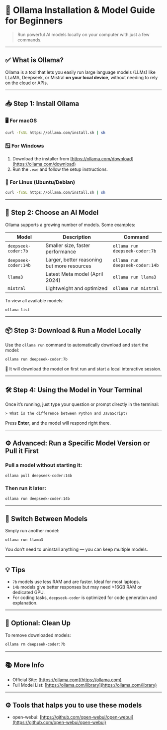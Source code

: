 # 🚀 Ollama Installation & Model Guide for Beginners

> Run powerful AI models locally on your computer with just a few commands.

---

## ✅ What is Ollama?

Ollama is a tool that lets you easily run large language models (LLMs) like LLaMA, Deepseek, or Mistral **on your local device**, without needing to rely on the cloud or APIs.

---

## 📥 Step 1: Install Ollama

### 🖥 For macOS
```bash
curl -fsSL https://ollama.com/install.sh | sh
```

### 🪟 For Windows
1. Download the installer from [https://ollama.com/download](https://ollama.com/download)
2. Run the `.exe` and follow the setup instructions.

### 🐧 For Linux (Ubuntu/Debian)
```bash
curl -fsSL https://ollama.com/install.sh | sh
```

---

## 🧠 Step 2: Choose an AI Model

Ollama supports a growing number of models. Some examples:

| Model                | Description                                 | Command                           |
|---------------------|---------------------------------------------|-----------------------------------|
| `deepseek-coder:7b` | Smaller size, faster performance            | `ollama run deepseek-coder:7b`    |
| `deepseek-coder:14b`| Larger, better reasoning but more resources | `ollama run deepseek-coder:14b`   |
| `llama3`            | Latest Meta model (April 2024)              | `ollama run llama3`               |
| `mistral`           | Lightweight and optimized                   | `ollama run mistral`              |

To view all available models:
```bash
ollama list
```

---

## 📦 Step 3: Download & Run a Model Locally

Use the `ollama run` command to automatically download and start the model:

```bash
ollama run deepseek-coder:7b
```

🔄 It will download the model on first run and start a local interactive session.

---

## 🛠 Step 4: Using the Model in Your Terminal

Once it’s running, just type your question or prompt directly in the terminal:

```txt
> What is the difference between Python and JavaScript?
```

Press **Enter**, and the model will respond right there.

---

## ⚙️ Advanced: Run a Specific Model Version or Pull it First

### Pull a model without starting it:
```bash
ollama pull deepseek-coder:14b
```

### Then run it later:
```bash
ollama run deepseek-coder:14b
```

---

## 🔄 Switch Between Models

Simply run another model:
```bash
ollama run llama3
```

You don’t need to uninstall anything — you can keep multiple models.

---

## 💡 Tips

- `7b` models use less RAM and are faster. Ideal for most laptops.
- `14b` models give better responses but may need >16GB RAM or dedicated GPU.
- For coding tasks, `deepseek-coder` is optimized for code generation and explanation.

---

## 🧽 Optional: Clean Up

To remove downloaded models:
```bash
ollama rm deepseek-coder:7b
```

---

## 📚 More Info

- Official Site: [https://ollama.com](https://ollama.com)
- Full Model List: [https://ollama.com/library](https://ollama.com/library)

---

## ⚙️ Tools that halps you to use these models
- open-webui: [https://github.com/open-webui/open-webui](https://github.com/open-webui/open-webui)


